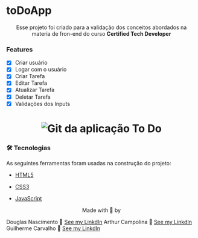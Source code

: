 # toDoApp

<p align="center">Esse projeto foi criado para a validação dos conceitos abordados na materia de fron-end do curso <b>Certified Tech Developer</b></p>

### Features
- [x] Criar usuário
- [x] Logar com o usuário
- [x] Criar Tarefa
- [x] Editar Tarefa
- [x] Atualizar Tarefa
- [x] Deletar Tarefa
- [x] Validações dos Inputs

<h1 align="center">
    <img alt="Git da aplicação To Do" title="To Do" src="./assets/toDoApp.gif">
</h1>

### 🛠 Tecnologias

As seguintes ferramentas foram usadas na construção do projeto:

- [HTML5](https://developer.mozilla.org/pt-BR/docs/Web/HTML?msclkid=7080bfe3c66211eca364300f45723704)

- [CSS3](https://developer.mozilla.org/pt-BR/docs/Web/CSS?msclkid=6bde8020c66211ecb8d43663c6c4c0f3)

- [JavaScript](https://developer.mozilla.org/pt-BR/docs/Web/JavaScript?msclkid=826fa765c66211ec95f90471a17271d2)

<p align="center">Made with 💜 by </p>

Douglas Nascimento 🚀 [See my LinkdIn](https://www.linkedin.com/in/douglas-silva-nascimento)
Arthur Campolina 🚀 [See my LinkdIn](https://www.linkedin.com/in/arthur-campolina)
Guilherme Carvalho 🚀 [See my LinkdIn](https://www.linkedin.com/mwlite/in/guilhermejump)
